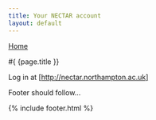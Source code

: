 ```yaml
---
title: Your NECTAR account
layout: default
---
```


[Home](index.html)

#{ {page.title }}

Log in at [http://nectar.northampton.ac.uk]

Footer should follow...

{% include footer.html %}
